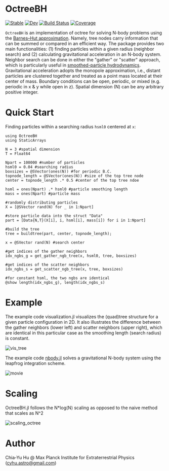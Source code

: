 # OctreeBH

[![Stable](https://img.shields.io/badge/docs-stable-blue.svg)](https://huchiayu.github.io/OctreeBH.jl/stable)
[![Dev](https://img.shields.io/badge/docs-dev-blue.svg)](https://huchiayu.github.io/OctreeBH.jl/dev)
[![Build Status](https://github.com/huchiayu/OctreeBH.jl/workflows/CI/badge.svg)](https://github.com/huchiayu/OctreeBH.jl/actions)
[![Coverage](https://codecov.io/gh/huchiayu/OctreeBH.jl/branch/master/graph/badge.svg)](https://codecov.io/gh/huchiayu/OctreeBH.jl)

```OctreeBH``` is an implementation of octree for solving N-body problems using the [Barnes–Hut approximation](https://en.wikipedia.org/wiki/Barnes%E2%80%93Hut_simulation). Namely, tree nodes carry information that can be summed or compared in an efficient way. The package provides two main functionalities: (1) finding particles within a given radius (neighbor search) and (2) calculating gravitational acceleration in an N-body system. Neighbor search can be done in either the "gather" or "scatter" approach, which is particularly useful in [smoothed-particle hydrodynamics](https://en.wikipedia.org/wiki/Smoothed-particle_hydrodynamics). Gravitational acceleration adopts the monopole approximation, i.e., distant particles are clustered together and treated as a point mass located at their center of mass. Boundary conditions can be open, periodic, or mixed (e.g. periodic in x & y while open in z). Spatial dimension (N) can be any arbitrary positive integer.


# Quick Start
Finding particles within a searching radius ```hsml0``` centered at ```x```: 
```
using OctreeBH
using StaticArrays

N = 3 #spatial dimension
T = Float64

Npart = 100000 #number of particles
hsml0 = 0.04 #searching radius
boxsizes = @SVector(ones(N)) #for periodic B.C.
topnode_length = @SVector(ones(N)) #size of the top tree node
center = topnode_length .* 0.5 #center of the top tree ndoe

hsml = ones(Npart) .* hsml0 #particle smoothing length 
mass = ones(Npart) #particle mass

#randomly distributing particles
X = [@SVector rand(N) for _ in 1:Npart]

#store particle data into the struct "Data" 
part = [Data{N,T}(X[i], i, hsml[i], mass[i]) for i in 1:Npart]

#build the tree
tree = buildtree(part, center, topnode_length);

x = @SVector rand(N) #search center

#get indices of the gather neighbors
idx_ngbs_g = get_gather_ngb_tree(x, hsml0, tree, boxsizes)

#get indices of the scatter neighbors
idx_ngbs_s = get_scatter_ngb_tree(x, tree, boxsizes)

#for constant hsml, the two ngbs are identical
@show length(idx_ngbs_g), length(idx_ngbs_s)
```

# Example
The example code visualization.jl visualizes the (quad)tree structure for a given particle configuration in 2D. It also illustrates the difference between the gather neighbors (lower left) and scatter neighbors (upper right), which are identical in this particular case as the smoothing length (search radius) is constant.

![vis_tree](https://user-images.githubusercontent.com/23061774/113936917-c0f69080-97f8-11eb-880e-4fd8019b9f49.png)


The example code [nbody.jl](https://github.com/huchiayu/OctreeBH.jl/blob/main/test/nbody.jl) solves a gravitational N-body system using the leapfrog integration scheme.

![movie](https://user-images.githubusercontent.com/23061774/112749075-417aed00-8fc0-11eb-8f18-9793b1e82f57.gif)


# Scaling 
OctreeBH.jl follows the N*log(N) scaling as opposed to the naive method that scales as N^2

![scaling_octree](https://user-images.githubusercontent.com/23061774/178747692-e877d0e5-59a6-46aa-a494-4f53ae19eab2.png)


# Author
Chia-Yu Hu @ Max Planck Institute for Extraterrestrial Physics (cyhu.astro@gmail.com)


